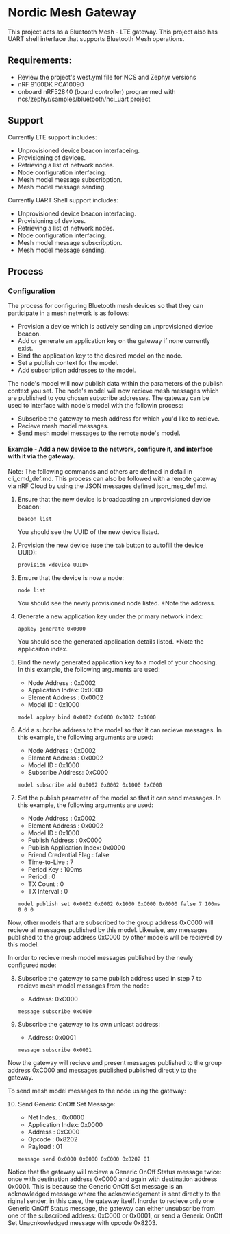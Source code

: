 # Nordic Mesh Gateway

This project acts as a Bluetooth Mesh - LTE gateway. This project also has UART shell interface that supports Bluetooth Mesh operations.

## Requirements:
- Review the project's west.yml file for NCS and Zephyr versions
- nRF 9160DK PCA10090
- onboard nRF52840 (board controller) programmed with ncs/zephyr/samples/bluetooth/hci_uart project

## Support
Currently LTE support includes:

- Unprovisioned device beacon interfaceing.
- Provisioning of devices.
- Retrieving a list of network nodes.
- Node configuration interfacing.
- Mesh model message subscribption.
- Mesh model message sending.

Currently UART Shell support includes:

- Unprovisioned device beacon interfacing.
- Provisioning of devices.
- Retrieving a list of network nodes.
- Node configuration interfacing.
- Mesh model message subscribption.
- Mesh model message sending.

## Process
### Configuration
The process for configuring Bluetooth mesh devices so that they can participate in a mesh network is as follows:

- Provision a device which is actively sending an unprovisioned device beacon.
- Add or generate an application key on the gateway if none currently exist.
- Bind the application key to the desired model on the node.
- Set a publish context for the model.
- Add subscription addresses to the model.

The node's model will now publish data within the parameters of the publish context you set. The node's model will now recieve mesh messages which are published to you chosen subscribe addresses. The gateway can be used to interface with node's model with the followin process:

- Subscribe the gateway to mesh address for which you'd like to recieve.
- Recieve mesh model messages.
- Send mesh model messages to the remote node's model.

#### Example - Add a new device to the network, configure it, and interface with it via the gateway.
Note: The following commands and others are defined in detail in cli_cmd_def.md. This process can also be followed with a remote gateway via nRF Cloud by using the JSON messages defined json_msg_def.md.
1. Ensure that the new device is broadcasting an unprovisioned device beacon:
	
	`beacon list`
	
	You should see the UUID of the new device listed.
	
2. Provision the new device (use the `tab` button to autofill the device UUID):

	`provision <device UUID>`
	
3. Ensure that the device is now a node:

	`node list`
	
	You should see the newly provisioned node listed. *Note the address.
	
4. Generate a new application key under the primary network index:

	`appkey generate 0x0000`
	
	You should see the generated application details listed. *Note the applicaiton index.
	
5. Bind the newly generated application key to a model of your choosing. In this example, the following arguments are used:
	- Node Address     : 0x0002
	- Application Index: 0x0000
	- Element Address  : 0x0002
	- Model ID         : 0x1000 

	`model appkey bind 0x0002 0x0000 0x0002 0x1000`

6. Add a subcribe address to the model so that it can recieve messages. In this example, the following arguments are used:
	- Node Address     : 0x0002
	- Element Address  : 0x0002
	- Model ID         : 0x1000
	- Subscribe Address: 0xC000

	`model subscribe add 0x0002 0x0002 0x1000 0xC000`	
7. Set the publish parameter of the model so that it can send messages. In this example, the following arguments are used:
	- Node Address             : 0x0002
	- Element Address          : 0x0002
	- Model ID                 : 0x1000
	- Publish Address          : 0xC000
	- Publish Application Index: 0x0000
	- Friend Credential Flag   : false
	- Time-to-Live             : 7
	- Period Key               : 100ms
	- Period                   : 0
	- TX Count                 : 0
	- TX Interval              : 0

	`model publish set 0x0002 0x0002 0x1000 0xC000 0x0000 false 7 100ms 0 0 0`
	
Now, other models that are subscribed to the group address 0xC000 will recieve all messages published by this model. Likewise, any messages published to the group address 0xC000 by other models will be recieved by this model.

In order to recieve mesh model messages published by the newly configured node:

8. Subscribe the gateway to same publish address used in step 7 to recieve mesh model messages from the node:
	- Address: 0xC000

	`message subscribe 0xC000`
	
9. Subscribe the gateway to its own unicast address:
	- Address: 0x0001

	`message subscribe 0x0001`
	
Now the gateway will recieve and present messages published to the group address 0xC000 and messages published published directly to the gateway.

To send mesh model messages to the node using the gateway:

10. Send Generic OnOff Set Message:
	- Net Indes.       : 0x0000
	- Application Index: 0x0000
	- Address          : 0xC000
	- Opcode           : 0x8202
	- Payload          : 01

	`message send 0x0000 0x0000 0xC000 0x8202 01`
	
Notice that the gateway will recieve a Generic OnOff Status message twice: once with destination address 0xC000 and again with destination address 0x0001. This is because the Generic OnOff Set message is an acknowledged message where the acknowledgement is sent directly to the riginal sender, in this case, the gateway itself. Inorder to recieve only one Generic OnOff Status message, the gateway can either unsubscribe from one of the subscribed address: 0xC000 or 0x0001, or send a Generic OnOff Set Unacnkowledged message with opcode 0x8203.
